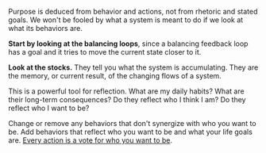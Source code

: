Purpose is deduced from behavior and actions, not from rhetoric and stated goals. We won't be fooled by what a system is meant to do if we look at what its behaviors are.

**Start by looking at the balancing loops**, since a balancing feedback loop has a goal and it tries to move the current state closer to it.

**Look at the stocks.** They tell you what the system is accumulating. They are the memory, or current result, of the changing flows of a system.

This is a powerful tool for reflection. What are my daily habits? What are their long-term consequences? Do they reflect who I think I am? Do they reflect who I want to be? 

Change or remove any behaviors that don't synergize with who you want to be. Add behaviors that reflect who you want to be and what your life goals are. [Every action is a vote for who you want to be](https://jamesclear.com/identity-votes).
